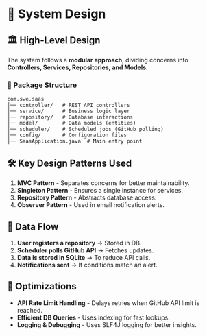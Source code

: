 
# 🎨 System Design

## 🏛️ High-Level Design
The system follows a **modular approach**, dividing concerns into **Controllers, Services, Repositories, and Models**.

### 📂 Package Structure
```
com.swe.saas
│── controller/   # REST API controllers
│── service/      # Business logic layer
│── repository/   # Database interactions
│── model/        # Data models (entities)
│── scheduler/    # Scheduled jobs (GitHub polling)
│── config/       # Configuration files
│── SaasApplication.java  # Main entry point
```

## 🛠️ Key Design Patterns Used
1. **MVC Pattern** - Separates concerns for better maintainability.
2. **Singleton Pattern** - Ensures a single instance for services.
3. **Repository Pattern** - Abstracts database access.
4. **Observer Pattern** - Used in email notification alerts.

## 🔄 Data Flow
1. **User registers a repository** → Stored in DB.
2. **Scheduler polls GitHub API** → Fetches updates.
3. **Data is stored in SQLite** → To reduce API calls.
4. **Notifications sent** → If conditions match an alert.

## 🚀 Optimizations
- **API Rate Limit Handling** - Delays retries when GitHub API limit is reached.
- **Efficient DB Queries** - Uses indexing for fast lookups.
- **Logging & Debugging** - Uses SLF4J logging for better insights.
